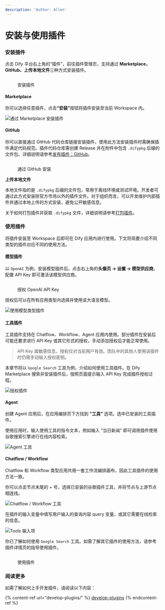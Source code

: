 ```yaml
---
description: 'Author: Allen'
---
```


# 安装与使用插件

### 安装插件

点击 Dify 平台右上角的“插件”，前往插件管理页，支持通过 **Marketplace、GitHub、上传本地文件**三种方式安装插件。

<figure><img src="https://assets-docs.dify.ai/2025/01/a56c40245090d9252557dcc6f4064a14.png" alt=""><figcaption><p>安装插件</p></figcaption></figure>

#### Marketplace

你可以选择任意插件，点&#x51FB;**“安装”**&#x6309;钮将插件安装至当前 Workspace 内。

![通过 Marketplace 安装插件](https://assets-docs.dify.ai/2025/01/6ae8b661b7fa01b228a954d00ef552f3.png)

#### GitHub

你可以直接通过 GitHub 代码仓库链接安装插件，使用此方法安装插件时需确保插件满足代码规范。插件代码仓库需创建 Release 并在附件中包含 `.difypkg` 后缀的文件包。详细说明请参考[发布插件：GitHub](../publish-plugins/publish-plugin-on-personal-github-repo.md)。

<figure><img src="https://assets-docs.dify.ai/2025/01/4026a12a915e3fe9bd057d8827acfdce.png" alt=""><figcaption><p>通过 GitHub 安装</p></figcaption></figure>

**上传本地文件**

本地文件指的是 `.difypkg` 后缀的文件包，常用于离线环境或测试环境。开发者可通过此方式安装除官方市场以外的插件文件。对于组织而言，可以开发维护内部插件并通过本地上传的方式安装，避免公开敏感信息。

关于如何打包插件并获取 `.difypkg` 文件，详细说明请参考[打包插件](../publish-plugins/package-plugin-file-and-publish.md)。

### 使用插件

将插件安装至 Workspace 后即可在 Dify 应用内进行使用。下文将简要介绍不同类型的插件对应不同的使用方法。

#### 模型插件

以 `OpenAI` 为例，安装模型插件后，点击右上角的**头像页 → 设置 → 模型供应商**，配置 API Key 即可激活该模型供应商。

<figure><img src="https://assets-docs.dify.ai/2025/01/3bf32d49975931e5924baa749aa7812f.png" alt=""><figcaption><p>授权 OpenAI API Key</p></figcaption></figure>

授权后可以在所有应用类型内选择并使用该大语言模型。

![使用模型类型插件](https://assets-docs.dify.ai/2024/12/4a38b1ea534ca68515839c518c250d2f.png)

#### 工具插件

工具插件支持在 Chatflow、Workflow、Agent 应用内使用。部分插件在安装后可能还要求进行 API Key 或其它形式的授权，手动添加授权后才能正常使用。

> API Key 属敏感信息，授权仅对当前用户有效。团队中的其他人使用该插件时仍需手动输入授权密钥。

本章节将以 `Google Search` 工具为例，介绍如何使用工具插件。在 Dify Marketplace 搜索并安装插件后，按照页面提示输入 API Key 完成插件授权过程。

![授权插件](https://assets-docs.dify.ai/2024/11/972de4c9fa00f792a1ab734b080aafdc.png)

#### Agent

创建 Agent 应用后，在应用编排页下方找到 **“工具”** 选项。选中已安装的工具插件。

使用应用时，输入使用工具的指令文本，例如输入 “当日新闻” 即可调用插件使用谷歌搜索引擎进行在线内容检索。

![Agent 工具](https://assets-docs.dify.ai/2024/12/78f833811cb0c3d5cbbb1a941cffc769.png)

#### Chatflow / Workflow

Chatflow 和 Workflow 类型应用共用一套工作流编排画布，因此工具插件的使用方法一致。

你可以点击节点末尾的 + 号，选择已安装的谷歌插件工具，并将节点与上游节点相连线。

![Chatflow / Workflow 工具](https://assets-docs.dify.ai/2024/12/7e7bcf1f9e3acf72c6917ea9de4e4613.png)

在插件的输入变量中填写用户输入的查询内容 query 变量，或其它需要在线检索的信息。

![Tools 输入项](https://assets-docs.dify.ai/2024/12/a67c4cffd8fdf33297d462b2e6d01d27.png)

你已了解如何使用 `Google Search` 工具。如需了解其它插件的使用方法，请参考插件详情页的指导使用插件。

<figure><img src="https://assets-docs.dify.ai/2025/01/9d826302637638f705a94f73bd653958.png" alt=""><figcaption><p>使用插件</p></figcaption></figure>

### 阅读更多

如需了解如何上手开发插件，请阅读以下内容：

{% content-ref url="develop-plugins/" %}
[develop-plugins](develop-plugins/)
{% endcontent-ref %}
